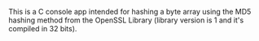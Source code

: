 This is a C console app intended for hashing a byte array using the MD5 hashing method from the OpenSSL Library (library version is 1 and it's compiled in 32 bits).
